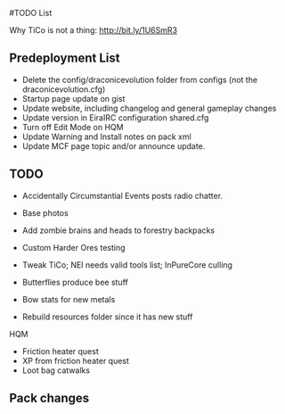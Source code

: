 ﻿#TODO List

Why TiCo is not a thing: http://bit.ly/1U6SmR3

## Predeployment List
- Delete the config/draconicevolution folder from configs (not the draconicevolution.cfg)
- Startup page update on gist
- Update website, including changelog and general gameplay changes
- Update version in EiraIRC configuration shared.cfg
- Turn off Edit Mode on HQM
- Update Warning and Install notes on pack xml
- Update MCF page topic and/or announce update.

## TODO

- Accidentally Circumstantial Events posts radio chatter.
- Base photos

- Add zombie brains and heads to forestry backpacks
- Custom Harder Ores testing
- Tweak TiCo; NEI needs valid tools list; InPureCore culling
- Butterflies produce bee stuff
- Bow stats for new metals
- Rebuild resources folder since it has new stuff

HQM
- Friction heater quest
- XP from friction heater quest
- Loot bag catwalks
 
## Pack changes
